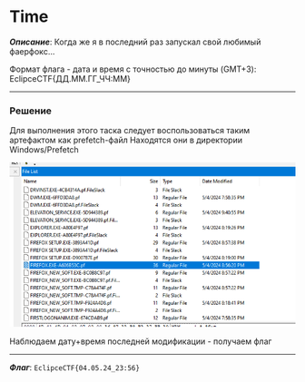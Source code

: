 # Time

***Описание***: Когда же я в последний раз запускал свой любимый фаерфокс...

Формат флага - дата и время с точностью до минуты (GMT+3): EclipceCTF{ДД.ММ.ГГ_ЧЧ:ММ} 

---
### Решение

Для выполнения этого таска следует воспользоваться таким артефактом как prefetch-файл
Находятся они в директории Windows/Prefetch

![ScreenShot](Assets/For_Tasks/forensics-3.png)

Наблюдаем дату+время последней модификации - получаем флаг

---

***Флаг***: `EclipceCTF{04.05.24_23:56}`




